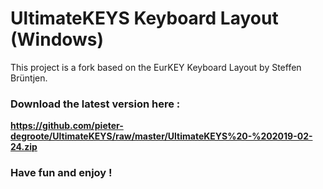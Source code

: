 # UltimateKEYS Keyboard Layout (Windows)
This project is a fork based on the EurKEY Keyboard Layout by Steffen Brüntjen.

### Download the latest version here :

**https://github.com/pieter-degroote/UltimateKEYS/raw/master/UltimateKEYS%20-%202019-02-24.zip**


### Have fun and enjoy !
